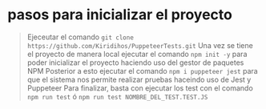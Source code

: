 # pasos para inicializar el proyecto 
> Ejeceutar el comando `git clone https://github.com/Kiridihos/PuppeteerTests.git`
> Una vez se tiene el proyecto de manera local ejecutar el comando `npm init -y` para poder inicializar el proyecto haciendo uso del gestor de paquetes NPM
> Posterior a esto ejecutar el comando `npm i puppeteer jest` para que el sistema nos permite realizar pruebas haceindo uso de Jest y Puppeteer
> Para finalizar, basta con ejecutar los test con el comando `npm run test` ó `npm run test NOMBRE_DEL_TEST.TEST.JS`
